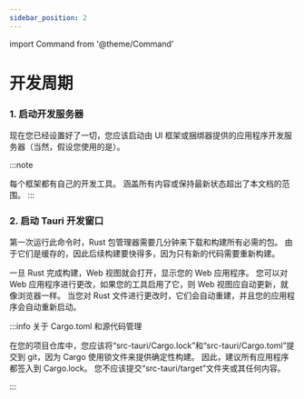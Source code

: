 ```yaml
---
sidebar_position: 2
---
```


import Command from '@theme/Command'

# 开发周期

### 1. 启动开发服务器

现在您已经设置好了一切，您应该启动由 UI 框架或捆绑器提供的应用程序开发服务器（当然，假设您使用的是）。

:::note

每个框架都有自己的开发工具。 涵盖所有内容或保持最新状态超出了本文档的范围。
:::

### 2. 启动 Tauri 开发窗口

<Command name="dev" />

第一次运行此命令时，Rust 包管理器需要几分钟来下载和构建所有必需的包。 由于它们是缓存的，因此后续构建要快得多，因为只有新的代码需要重新构建。

一旦 Rust 完成构建，Web 视图就会打开，显示您的 Web 应用程序。 您可以对 Web 应用程序进行更改，如果您的工具启用了它，则 Web 视图应自动更新，就像浏览器一样。 当您对 Rust 文件进行更改时，它们会自动重建，并且您的应用程序会自动重新启动。

:::info 关于 Cargo.toml 和源代码管理

在您的项目仓库中，您应该将“src-tauri/Cargo.lock”和“src-tauri/Cargo.toml”提交到 git，因为 Cargo 使用锁文件来提供确定性构建。 因此，建议所有应用程序都签入到 Cargo.lock。 您不应该提交“src-tauri/target”文件夹或其任何内容。

:::

